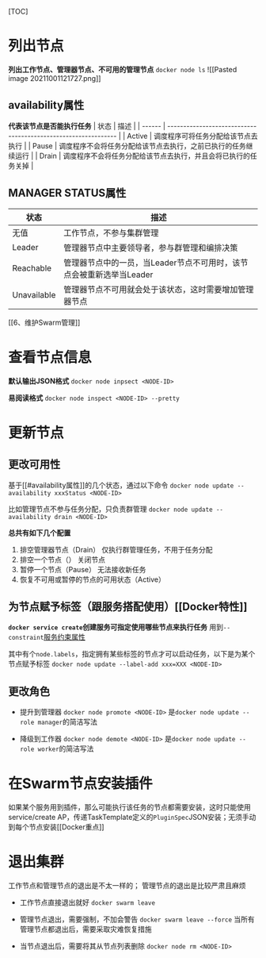 [TOC]

# 列出节点
**列出工作节点、管理器节点、不可用的管理节点**
`docker node ls`
![[Pasted image 20211001121727.png]]

## availability属性
**代表该节点是否能执行任务**
| 状态   | 描述                                                           |
| ------ | -------------------------------------------------------------- |
| Active | 调度程序可将任务分配给该节点去执行                             |
| Pause  | 调度程序不会将任务分配给该节点去执行，之前已执行的任务继续运行 |
| Drain  | 调度程序不会将任务分配给该节点去执行，并且会将已执行的任务关掉 |

## MANAGER STATUS属性
| 状态        | 描述                                                                 |
| ----------- | -------------------------------------------------------------------- |
| 无值        | 工作节点，不参与集群管理                                             |
| Leader      | 管理器节点中主要领导者，参与群管理和编排决策                         |
| Reachable   | 管理器节点中的一员，当Leader节点不可用时，该节点会被重新选举当Leader |
| Unavailable | 管理器节点不可用就会处于该状态，这时需要增加管理器节点               |

[[6、维护Swarm管理]] 

# 查看节点信息
**默认输出JSON格式**
`docker node inpsect <NODE-ID>`

**易阅读格式**
`docker node inspect <NODE-ID> --pretty`

# 更新节点
## 更改可用性
基于[[#availability属性]]的几个状态，通过以下命令
`docker node update --availability xxxStatus <NODE-ID>`

比如管理节点不参与任务分配，只负责群管理
`docker node update --availability drain <NODE-ID>`

**总共有如下几个配置**
1. 排空管理器节点（Drain）
    仅执行群管理任务，不用于任务分配
2. 排空一个节点（）
    关闭节点
3. 暂停一个节点（Pause）
    无法接收新任务
4. 恢复不可用或暂停的节点的可用状态（Active）

## 为节点赋予标签（跟服务搭配使用）[[Docker特性]]
**`docker service create`创建服务可指定使用哪些节点来执行任务**
用到`--constraint`[服务约束属性](https://docs.docker.com/engine/reference/commandline/service_create/#specify-service-constraints---constraint)

其中有个`node.labels`，指定拥有某些标签的节点才可以启动任务，以下是为某个节点赋予标签
`docker node update --label-add xxx=XXX <NODE-ID>`

## 更改角色
* 提升到管理器
`docker node promote <NODE-ID>`
是`docker node update --role manager`的简洁写法

* 降级到工作器
`docker node demote <NODE-ID>`
是`docker node update --role worker`的简洁写法


# 在Swarm节点安装插件
如果某个服务用到插件，那么可能执行该任务的节点都需要安装，这时只能使用service/create AP，传递TaskTemplate定义的`PluginSpec`JSON安装；无须手动到每个节点安装[[Docker重点]]

# 退出集群
工作节点和管理节点的退出是不太一样的；
管理节点的退出是比较严肃且麻烦

* 工作节点直接退出就好
`docker swarm leave`

* 管理节点退出，需要强制，不加会警告
`docker swarm leave --force`
当所有管理节点都退出后，需要采取灾难恢复措施


* 当节点退出后，需要将其从节点列表删除
`docker node rm <NODE-ID>`